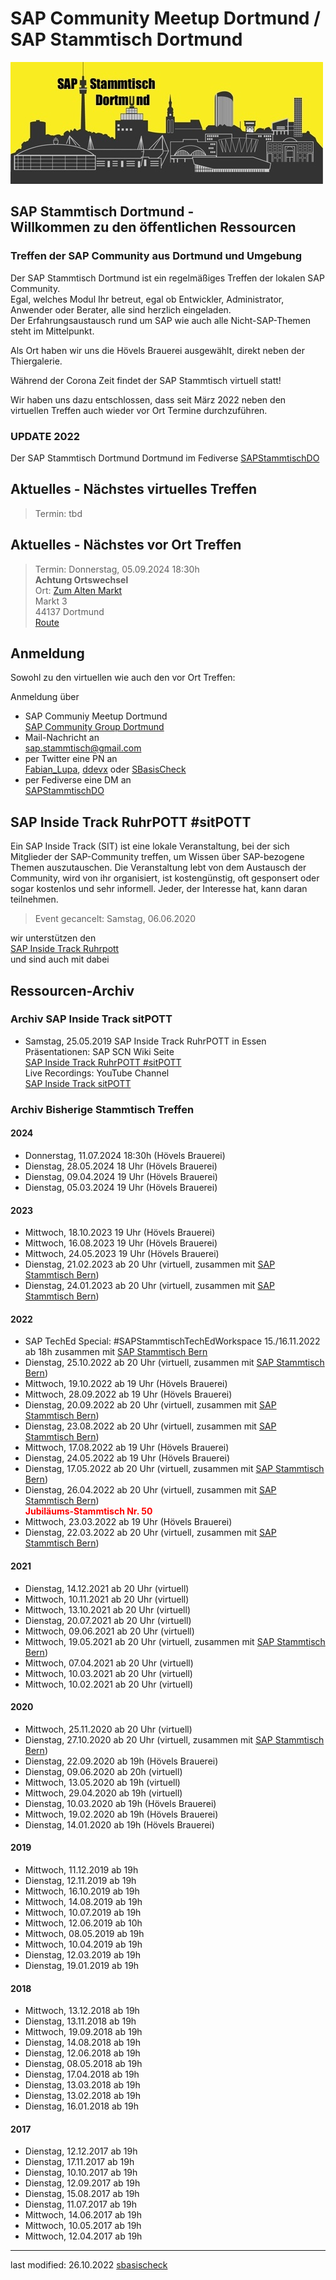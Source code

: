# SAP Community Meetup Dortmund /<br> SAP Stammtisch Dortmund

![SAP Stammtisch Dortmund](img/Stammtisch_Dortmund_Logo_wiki.jpg)

## SAP Stammtisch Dortmund - <br> Willkommen zu den öffentlichen Ressourcen

### Treffen der SAP Community aus Dortmund und Umgebung

Der SAP Stammtisch Dortmund ist ein regelmäßiges Treffen der lokalen SAP Community.  
Egal, welches Modul Ihr betreut, egal ob Entwickler, Administrator, Anwender oder Berater, alle sind herzlich eingeladen.  
Der Erfahrungsaustausch rund um SAP wie auch alle Nicht-SAP-Themen steht im Mittelpunkt.

Als Ort haben wir uns die Hövels Brauerei ausgewählt, direkt neben der Thiergalerie.

Während der Corona Zeit findet der SAP Stammtisch virtuell statt!

Wir haben uns dazu entschlossen, dass seit März 2022 neben den virtuellen Treffen auch wieder vor Ort Termine durchzuführen.

### UPDATE 2022

Der SAP Stammtisch Dortmund Dortmund im Fediverse
[SAPStammtischDO](@SAPStammtischDO@saptodon.org)

## Aktuelles - Nächstes virtuelles Treffen

> Termin: tbd
<!---
Dienstag, 16.05.2023 ab 19h  
zusammen mit [SAP Stammtisch Bern](https://sapstammtisch.github.io/Bern/)  
  [Link zur Zoom Session](https://us02web.zoom.us/j/92185252407?pwd=bnovSVBUQk14eHA0cUlQSStJbytZdz09/)  
  Meeting-ID: 9218 5252 407  
  Kenncode: ddic
-->
## Aktuelles - Nächstes vor Ort Treffen

> Termin: Donnerstag, 05.09.2024 18:30h  
  __Achtung Ortswechsel__  
  Ort: [Zum Alten Markt](https://altermarkt-dortmund.de/)  
  Markt 3  
  44137 Dortmund  
  [Route](https://maps.app.goo.gl/ra5wpA4mvfuKczoFA)  

## Anmeldung

Sowohl zu den virtuellen wie auch den vor Ort Treffen:

Anmeldung über

- SAP Communiy Meetup Dortmund<br> [SAP Community Group Dortmund](https://community.sap.com/t5/dortmund/gh-p/dortmund)
- Mail-Nachricht an  
  [sap.stammtisch@gmail.com](mailto:sap.stammtisch@gmail.com)  
- per Twitter eine PN an  
  [Fabian_Lupa](https://twitter.com/fabian_lupa), [ddevx](https://twitter.com/ddevx) oder [SBasisCheck](https://twitter.com/SBasisCheck/)
- per Fediverse eine DM an  
  [SAPStammtischDO](@SAPStammtischDO@saptodon.org)

## SAP Inside Track RuhrPOTT #sitPOTT

Ein SAP Inside Track (SIT) ist eine lokale Veranstaltung, bei der sich Mitglieder der SAP-Community treffen, um Wissen über SAP-bezogene Themen auszutauschen. Die Veranstaltung lebt von dem Austausch der Community, wird von ihr organisiert, ist kostengünstig, oft gesponsert oder sogar kostenlos und sehr informell. Jeder, der Interesse hat, kann daran teilnehmen.

> Event gecancelt: Samstag, 06.06.2020

wir unterstützen den  
[SAP Inside Track Ruhrpott](https://wiki.scn.sap.com/wiki/display/events/SAP+Inside+Track+Ruhrpott%2C+June+6th+2020%2C+%23sitPOTT+-+CANCELLED)  
und sind auch mit dabei

## Ressourcen-Archiv

### Archiv SAP Inside Track sitPOTT

- Samstag, 25.05.2019 SAP Inside Track RuhrPOTT in Essen  
  Präsentationen: SAP SCN Wiki Seite  
  [SAP Inside Track RuhrPOTT #sitPOTT](2019-sitPOTT.md)  
  Live Recordings: YouTube Channel  
  [SAP Inside Track sitPOTT](https://www.youtube.com/channel/UCuquqxaHNQhdi2cfaFcqtkw)

### Archiv Bisherige Stammtisch Treffen

#### 2024

- Donnerstag, 11.07.2024 18:30h (Hövels Brauerei)
- Dienstag, 28.05.2024 18 Uhr (Hövels Brauerei)
- Dienstag, 09.04.2024 19 Uhr (Hövels Brauerei)
- Dienstag, 05.03.2024 19 Uhr (Hövels Brauerei)

#### 2023

- Mittwoch, 18.10.2023 19 Uhr (Hövels Brauerei)
- Mittwoch, 16.08.2023 19 Uhr (Hövels Brauerei)
- Mittwoch, 24.05.2023 19 Uhr (Hövels Brauerei)
- Dienstag, 21.02.2023 ab 20 Uhr (virtuell, zusammen mit [SAP Stammtisch Bern](https://sapstammtisch.github.io/Bern/))
- Dienstag, 24.01.2023 ab 20 Uhr (virtuell, zusammen mit [SAP Stammtisch Bern](https://sapstammtisch.github.io/Bern/))

#### 2022

- SAP TechEd Special: #SAPStammtischTechEdWorkspace 15./16.11.2022 ab 18h zusammen mit [SAP Stammtisch Bern](https://sapstammtisch.github.io/Bern/)
- Dienstag, 25.10.2022 ab 20 Uhr (virtuell, zusammen mit [SAP Stammtisch Bern](https://sapstammtisch.github.io/Bern/))
- Mittwoch, 19.10.2022 ab 19 Uhr (Hövels Brauerei)
- Mittwoch, 28.09.2022 ab 19 Uhr (Hövels Brauerei)
- Dienstag, 20.09.2022 ab 20 Uhr (virtuell, zusammen mit [SAP Stammtisch Bern](https://sapstammtisch.github.io/Bern/))
- Dienstag, 23.08.2022 ab 20 Uhr (virtuell, zusammen mit [SAP Stammtisch Bern](https://sapstammtisch.github.io/Bern/))
- Mittwoch, 17.08.2022 ab 19 Uhr (Hövels Brauerei)
- Dienstag, 24.05.2022 ab 19 Uhr (Hövels Brauerei)
- Dienstag, 17.05.2022 ab 20 Uhr (virtuell, zusammen mit [SAP Stammtisch Bern](https://sapstammtisch.github.io/Bern/))
- Dienstag, 26.04.2022 ab 20 Uhr (virtuell, zusammen mit [SAP Stammtisch Bern](https://sapstammtisch.github.io/Bern/))<br><span style="color:red">**Jubiläums-Stammtisch Nr. 50**<span>
- Mittwoch, 23.03.2022 ab 19 Uhr (Hövels Brauerei)
- Dienstag, 22.03.2022 ab 20 Uhr (virtuell, zusammen mit [SAP Stammtisch Bern](https://sapstammtisch.github.io/Bern/))

#### 2021

- Dienstag, 14.12.2021 ab 20 Uhr (virtuell)
- Mittwoch, 10.11.2021 ab 20 Uhr (virtuell)
- Mittwoch, 13.10.2021 ab 20 Uhr (virtuell)
- Dienstag, 20.07.2021 ab 20 Uhr (virtuell)
- Mittwoch, 09.06.2021 ab 20 Uhr (virtuell)
- Mittwoch, 19.05.2021 ab 20 Uhr (virtuell, zusammen mit [SAP Stammtisch Bern](https://wiki.scn.sap.com/wiki/display/events/SAP+Stammtisch+Bern+und+virtuell+Schweiz))
- Mittwoch, 07.04.2021 ab 20 Uhr (virtuell)
- Mittwoch, 10.03.2021 ab 20 Uhr (virtuell)
- Mittwoch, 10.02.2021 ab 20 Uhr (virtuell)

#### 2020

- Mittwoch, 25.11.2020 ab 20 Uhr (virtuell)
- Dienstag, 27.10.2020 ab 20 Uhr (virtuell, zusammen mit [SAP Stammtisch Bern](https://wiki.scn.sap.com/wiki/display/events/SAP+Stammtisch+Bern+und+virtuell+Schweiz))
- Dienstag, 22.09.2020 ab 19h (Hövels Brauerei)
- Dienstag, 09.06.2020 ab 20h (virtuell)
- Mittwoch, 13.05.2020 ab 19h (virtuell)
- Mittwoch, 29.04.2020 ab 19h (virtuell)
- Dienstag, 10.03.2020 ab 19h (Hövels Brauerei)
- Mittwoch, 19.02.2020 ab 19h (Hövels Brauerei)
- Dienstag, 14.01.2020 ab 19h (Hövels Brauerei)

#### 2019

- Mittwoch, 11.12.2019 ab 19h
- Dienstag, 12.11.2019 ab 19h
- Mittwoch, 16.10.2019 ab 19h
- Mittwoch, 14.08.2019 ab 19h
- Mittwoch, 10.07.2019 ab 19h
- Mittwoch, 12.06.2019 ab 10h
- Mittwoch, 08.05.2019 ab 19h
- Mittwoch, 10.04.2019 ab 19h
- Dienstag, 12.03.2019 ab 19h
- Dienstag, 19.01.2019 ab 19h

#### 2018

- Mittwoch, 13.12.2018 ab 19h
- Dienstag, 13.11.2018 ab 19h
- Mittwoch, 19.09.2018 ab 19h
- Dienstag, 14.08.2018 ab 19h
- Dienstag, 12.06.2018 ab 19h
- Dienstag, 08.05.2018 ab 19h
- Dienstag, 17.04.2018 ab 19h
- Dienstag, 13.03.2018 ab 19h
- Dienstag, 13.02.2018 ab 19h
- Dienstag, 16.01.2018 ab 19h

#### 2017

- Dienstag, 12.12.2017 ab 19h
- Dienstag, 17.11.2017 ab 19h
- Dienstag, 10.10.2017 ab 19h
- Dienstag, 12.09.2017 ab 19h
- Dienstag, 15.08.2017 ab 19h
- Dienstag, 11.07.2017 ab 19h
- Mittwoch, 14.06.2017 ab 19h
- Mittwoch, 10.05.2017 ab 19h
- Mittwoch, 12.04.2017 ab 19h

---
last modified: 26.10.2022 [sbasischeck](https://github.com/sbasischeck)
